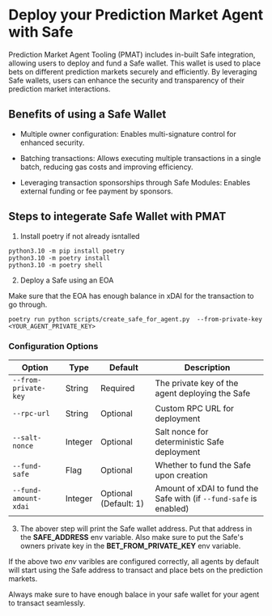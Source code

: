 # Deploy your Prediction Market Agent with Safe

Prediction Market Agent Tooling (PMAT) includes in-built Safe integration, allowing users to deploy and fund a Safe wallet. This wallet is used to place bets on different prediction markets securely and efficiently. By leveraging Safe wallets, users can enhance the security and transparency of their prediction market interactions.

## Benefits of using a Safe Wallet
- Multiple owner configuration: Enables multi-signature control for enhanced security.

- Batching transactions: Allows executing multiple transactions in a single batch, reducing gas costs and improving efficiency.

- Leveraging transaction sponsorships through Safe Modules: Enables external funding or fee payment by sponsors.

## Steps to integerate Safe Wallet with PMAT

1. Install poetry if not already isntalled
```
python3.10 -m pip install poetry
python3.10 -m poetry install
python3.10 -m poetry shell
```

2. Deploy a Safe using an EOA

Make sure that the EOA has enough balance in xDAI for the transaction to go through.

```
poetry run python scripts/create_safe_for_agent.py  --from-private-key <YOUR_AGENT_PRIVATE_KEY> 
```

### Configuration Options

| Option               | Type    | Default  | Description |
|----------------------|---------|----------|-------------|
| `--from-private-key` | String  | Required | The private key of the agent deploying the Safe |
| `--rpc-url`         | String  | Optional     | Custom RPC URL for deployment  |
| `--salt-nonce`      | Integer | Optional   | Salt nonce for deterministic Safe deployment |
| `--fund-safe`       | Flag    | Optional  | Whether to fund the Safe upon creation |
| `--fund-amount-xdai` | Integer | Optional (Default: 1)        | Amount of xDAI to fund the Safe with (if `--fund-safe` is enabled) |

3. The abover step will print the Safe wallet address. Put that address in the **SAFE_ADDRESS** env variable. Also make sure to put the Safe's owners private key in the **BET_FROM_PRIVATE_KEY** env variable.


 If the above two *env* varibles are configured correctly, all agents by default will start using the Safe address to transact and place bets on the prediction markets. 
 
 Always make sure to have enough balace in your safe wallet for your agent to transact seamlessly.